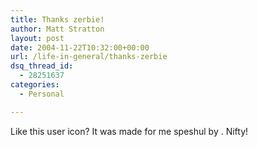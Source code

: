 ```yaml
---
title: Thanks zerbie!
author: Matt Stratton
layout: post
date: 2004-11-22T10:32:00+00:00
url: /life-in-general/thanks-zerbie
dsq_thread_id:
  - 28251637
categories:
  - Personal

---
```

Like this user icon? It was made for me speshul by . Nifty!